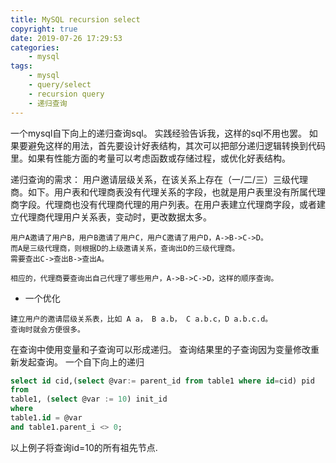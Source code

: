 ```yaml
---
title: MySQL recursion select
copyright: true
date: 2019-07-26 17:29:53
categories:
    - mysql
tags:
    - mysql
    - query/select
    - recursion query
    - 递归查询
---
```

一个mysql自下向上的递归查询sql。
实践经验告诉我，这样的sql不用也罢。
如果要避免这样的用法，首先要设计好表结构，其次可以把部分递归逻辑转换到代码里。如果有性能方面的考量可以考虑函数或存储过程，或优化好表结构。

<!-- more -->

递归查询的需求： 用户邀请层级关系，在该关系上存在（一/二/三）三级代理商。如下。用户表和代理商表没有代理关系的字段，也就是用户表里没有所属代理商字段。代理商也没有代理商代理的用户列表。在用户表建立代理商字段，或者建立代理商代理用户关系表，变动时，更改数据太多。
```
用户A邀请了用户B，用户B邀请了用户C，用户C邀请了用户D，A->B->C->D。
而A是三级代理商，则根据D的上级邀请关系，查询出D的三级代理商。
需要查出C->查出B->查出A。

相应的，代理商要查询出自己代理了哪些用户，A->B->C->D，这样的顺序查询。
```
+ 一个优化

```
建立用户的邀请层级关系表，比如 A a， B a.b， C a.b.c，D a.b.c.d。
查询时就会方便很多。
```


在查询中使用变量和子查询可以形成递归。
查询结果里的子查询因为变量修改重新发起查询。
一个自下向上的递归
```sql
select id cid,(select @var:= parent_id from table1 where id=cid) pid 
from 
table1, (select @var := 10) init_id
where 
table1.id = @var
and table1.parent_i <> 0;
```
以上例子将查询id=10的所有祖先节点.